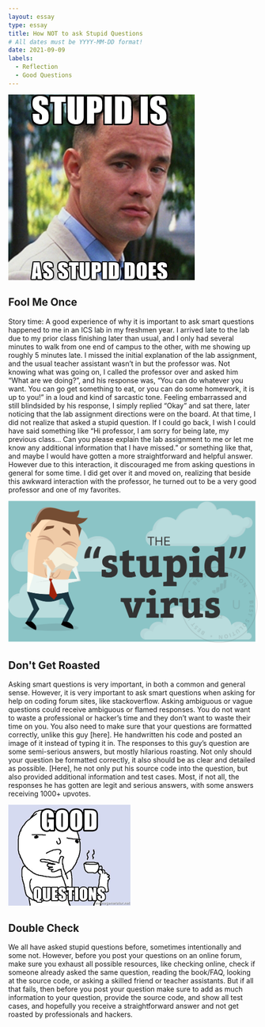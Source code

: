 ```yaml
---
layout: essay
type: essay
title: How NOT to ask Stupid Questions
# All dates must be YYYY-MM-DD format!
date: 2021-09-09
labels:
  - Reflection
  - Good Questions
---
```


<img class="ui medium right floated rounded image" src="/images/fg.jpg">

## Fool Me Once
Story time: A good experience of why it is important to ask smart questions happened to me in an ICS lab in my freshmen year. I arrived late to the lab due to my prior class finishing later than usual, and I only had several minutes to walk from one end of campus to the other, with me showing up roughly 5 minutes late. I missed the initial explanation of the lab assignment, and the usual teacher assistant wasn’t in but the professor was. Not knowing what was going on, I called the professor over and asked him “What are we doing?”, and his response was, “You can do whatever you want. You can go get something to eat, or you can do some homework, it is up to you!” in a loud and kind of sarcastic tone. Feeling embarrassed and still blindsided by his response, I simply replied “Okay” and sat there, later noticing that the lab assignment directions were on the board. At that time, I did not realize that asked a stupid question. If I could go back, I wish I could have said something like “Hi professor, I am sorry for being late, my previous class… Can you please explain the lab assignment to me or let me know any additional information that I have missed.” or something like that, and maybe I would have gotten a more straightforward and helpful answer. However due to this interaction, it discouraged me from asking questions in general for some time. I did get over it and moved on, realizing that beside this awkward interaction with the professor, he turned out to be a very good professor and one of my favorites. 

<img class="ui medium right floated rounded image" src="/images/stu.png">

## Don't Get Roasted

Asking smart questions is very important, in both a common and general sense. However, it is very important to ask smart questions when asking for help on coding forum sites, like stackoverflow. Asking ambiguous or vague questions could receive ambiguous or flamed responses.  You do not want to waste a professional or hacker’s time and they don’t want to waste their time on you. You also need to make sure that your questions are formatted correctly, unlike this guy [here]. He handwritten his code and posted an image of it instead of typing it in. The responses to this guy’s question are some semi-serious answers, but mostly hilarious roasting. Not only should your question be formatted correctly, it also should be as clear and detailed as possible. [Here], he not only put his source code into the question, but also provided additional information and test cases. Most, if not all, the responses he has gotten are legit and serious answers, with some answers receiving 1000+ upvotes.

<img class="ui medium right floated rounded image" src="/images/GQ.png">

## Double Check

We all have asked stupid questions before, sometimes intentionally and some not. However, before you post your questions on an online forum, make sure you exhaust all possible resources, like checking online, check if someone already asked the same question, reading the book/FAQ, looking at the source code, or asking a skilled friend or teacher assistants. But if all that fails, then before you post your question make sure to add as much information to your question, provide the source code, and show all test cases, and hopefully you receive a straightforward answer and not get roasted by professionals and hackers.
